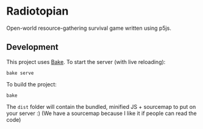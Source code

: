 # Radiotopian

Open-world resource-gathering survival game written using p5js.

## Development

This project uses [Bake](https://git.dupunkto.org/~robin/dotfiles). To start the server (with live reloading):

```shell
bake serve
```

To build the project:

```shell
bake
```

The `dist` folder will contain the bundled, minified JS + sourcemap to put on your server :)
(We have a sourcemap because I like it if people can read the code)
